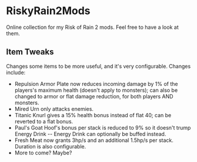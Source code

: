 # RiskyRain2Mods
Online collection for my Risk of Rain 2 mods. Feel free to have a look at them.

## Item Tweaks
Changes some items to be more useful, and it's very configurable. Changes include:
- Repulsion Armor Plate now reduces incoming damage by 1% of the players's maximum health (doesn't apply to monsters); can also be changed to armor or flat damage reduction, for both players AND monsters.
- Mired Urn only attacks enemies.
- Titanic Knurl gives a 15% health bonus instead of flat 40; can be reverted to a flat bonus.
- Paul's Goat Hoof's bonus per stack is reduced to 9% so it doesn't trump Energy Drink -- Energy Drink can optionally be buffed instead.
- Fresh Meat now grants 3hp/s and an additional 1.5hp/s per stack. Duration is also configurable.
- More to come? Maybe?
